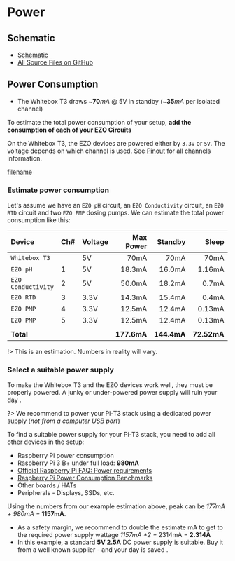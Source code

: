 # <i class="fas fa-bolt"></i> Power

## Schematic
* <i class="far fa-file-pdf"></i> [Schematic]()
* <i class="fab fa-github"></i> [All Source Files on GitHub]()

## Power Consumption
* The Whitebox T3 draws ~**70**_mA_ @ 5V in standby (~**35**_mA_ per isolated channel)

To estimate the total power consumption of your setup, **add the consumption of each of your EZO Circuits**

On the Whitebox T3, the EZO devices are powered either by `3.3V` or `5V`. The voltage depends on which channel is used. See [Pinout](pinout.md) for all channels information.

[filename](https://raw.githubusercontent.com/whitebox-labs/whitebox-docs/master/tentacle/common/ezo-power-consumption.md ':include')

### Estimate power consumption
Let's assume we have an `EZO pH` circuit, an `EZO Conductivity` circuit, an `EZO RTD` circuit and two `EZO PMP` dosing pumps. We can estimate the total power consumption like this:

| Device      	| Ch# 	| Voltage 	| Max Power	| Standby 	| Sleep   	|
|:-------------	|-----------	|---------	|---------:	|---------:	|--------:	|
| `Whitebox T3`	|           	| 5V      	|   70mA 	| 70mA  	| 70mA  	|
| `EZO pH`    	| 1         	| 5V      	| 18.3mA 	| 16.0mA 	| 1.16mA 	|
| `EZO Conductivity`	| 2   	| 5V      	| 50.0mA 	| 18.2mA	| 0.7mA 	|
| `EZO RTD`   	| 3         	| 3.3V    	| 14.3mA 	| 15.4mA 	| 0.4mA 	|
| `EZO PMP`   	| 4         	| 3.3V    	| 12.5mA 	| 12.4mA 	| 0.13mA 	|
| `EZO PMP`   	| 5         	| 3.3V    	| 12.5mA 	| 12.4mA 	| 0.13mA 	|
|             	|           	|         	|         	|         	|         	|
| **Total**   	|           	|         	| **177.6mA** 	| **144.4mA**  	| **72.52mA**  	|

!> This is an estimation. Numbers in reality will vary.

### Select a suitable power supply
To make the Whitebox T3 and the EZO devices work well, they must be properly powered. A junky or under-powered power supply will ruin your day <i class="fas fa-skull"></i> .

?> We recommend to power your Pi-T3 stack using a dedicated power supply (_not from a computer USB port_)

To find a suitable power supply for your Pi-T3 stack, you need to add all other devices in the setup:
* Raspberry Pi power consumption
 * Raspberry Pi 3 B+ under full load: **980mA**
  * [Official Raspberry Pi FAQ: Power requirements](https://www.raspberrypi.org/help/faqs/#powerReqs)
  * [Raspberry Pi Power Consumption Benchmarks](https://www.pidramble.com/wiki/benchmarks/power-consumption)
* Other boards / HATs
* Peripherals - Displays, SSDs, etc.

Using the numbers from our example estimation above, peak can be _177mA + 980mA =_ **1157mA**.

* As a safety margin, we recommend to double the estimate mA to get to the required power supply wattage  _1157mA *2 =_ 2314mA  = **2.314A**
* In this example, a standard **5V 2.5A** DC power supply is suitable. Buy it from a well known supplier  - and your day is saved <i class="fas fa-thumbs-up"></i>.
